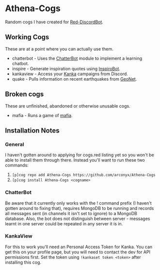 # Athena-Cogs
Random cogs I have created for [Red-DiscordBot](https://github.com/Cog-Creators/Red-DiscordBot).

## Working Cogs
These are at a point where you can actually use them.
* chatterbot - Uses the [ChatterBot](https://github.com/gunthercox/ChatterBot) module to implement a learning chatbot.
* inspire - Generate inspiration quotes using [InspiroBot](http://inspirobot.me).
* kankaview - Access your [Kanka](https://kanka.io/en/campaign/985) campaigns from Discord.
* quake - Pulls information on recent earthquakes from [GeoNet](https://www.geonet.org.nz).

## Broken cogs
These are unfinished, abandoned or otherwise unusable cogs.
* mafia - Runs a game of [mafia](https://en.wikipedia.org/wiki/Mafia_(party_game)).

## Installation Notes
### General
I haven't gotten around to applying for cogs.red listing yet so you won't be able to install them through there. Instead you'll want to run these two commands:
1. `[p]cog repo add Athena-Cogs https://github.com/arconyx/Athena-Cogs`
2. `[p]cog install Athena-Cogs <cogname>`

### ChatterBot
Be aware that it currently only works with the ! command prefix (I haven't gotten around to fixing that), requires MongoDB to be running and records all messages sent (in channels it isn't set to ignore) to a MongoDB database. Also, the bot does not distinguish between server - messages learnt in one server could be repeated in any server it is in.

### KankaView
For this to work you'll need an Personal Access Token for Kanka. You can get this on your profile page, but you will need to contact the dev for API permissions first. Set the token using `!kankaset token <token>` after installing this cog.
